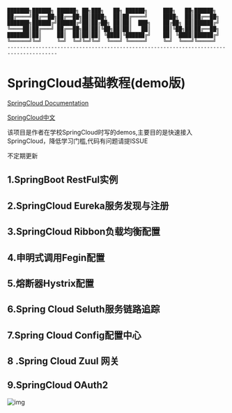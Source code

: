     ███████╗██████╗ ██████╗ ██╗███╗   ██╗ ██████╗     ███╗   ██╗██████╗ 
    ██╔════╝██╔══██╗██╔══██╗██║████╗  ██║██╔════╝     ████╗  ██║██╔══██╗
    ███████╗██████╔╝██████╔╝██║██╔██╗ ██║██║  ███╗    ██╔██╗ ██║██████╔╝
    ╚════██║██╔═══╝ ██╔══██╗██║██║╚██╗██║██║   ██║    ██║╚██╗██║██╔══██╗
    ███████║██║     ██║  ██║██║██║ ╚████║╚██████╔╝    ██║ ╚████║██████╔╝
    ╚══════╝╚═╝     ╚═╝  ╚═╝╚═╝╚═╝  ╚═══╝ ╚═════╝     ╚═╝  ╚═══╝╚═════╝ 
    --------------------------------------------------------------------------------------
# **SpringCloud基础教程(demo版)**

[SpringCloud Documentation](https://spring.io/docs)

[SpringCloud中文](https://springcloud.cc/)

该项目是作者在学校SpringCloud时写的demos,主要目的是快速接入SpringCloud，降低学习门槛,代码有问题请提ISSUE

不定期更新

## 1.SpringBoot RestFul实例

## 2.SpringCloud Eureka服务发现与注册

## 3.SpringCloud Ribbon负载均衡配置

## 4.申明式调用Fegin配置

## 5.熔断器Hystrix配置

## 6.Spring Cloud Seluth服务链路追踪

## 7.Spring Cloud Config配置中心

## 8 .Spring Cloud Zuul 网关

## 9.SpringCloud OAuth2

![img](https://spring.io/img/homepage/diagram-distributed-systems.svg)
